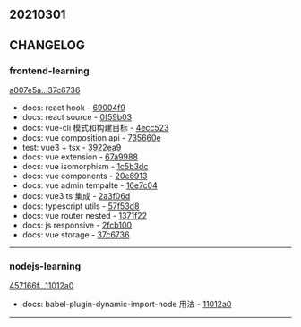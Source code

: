 ## 20210301

## CHANGELOG

### frontend-learning

[a007e5a...37c6736](https://github.com/zhbhun/frontend-learning/compare/a007e5a...37c6736)

* docs: react hook - [69004f9](https://github.com/zhbhun/frontend-learning/commit/69004f9208c034be33dd83376cdd06d9a8145859)
* docs: react source - [0f59b03](https://github.com/zhbhun/frontend-learning/commit/0f59b03ea4cc7f811f08f13853aa8ed4362766fa)
* docs: vue-cli 模式和构建目标 - [4ecc523](https://github.com/zhbhun/frontend-learning/commit/4ecc523caa70399a229f489dce2fd42803a455dd)
* docs: vue composition api - [735660e](https://github.com/zhbhun/frontend-learning/commit/735660e07a36130cc88bd9a67f2359cc640157df)
* test: vue3 + tsx - [3922ea9](https://github.com/zhbhun/frontend-learning/commit/3922ea9b306062782b5ae32532b8eabaa0fa1eba)
* docs: vue extension - [67a9988](https://github.com/zhbhun/frontend-learning/commit/67a99888c272c2ae7bd3a336d901df20ebd7b06b)
* docs: vue isomorphism - [1c5b3dc](https://github.com/zhbhun/frontend-learning/commit/1c5b3dc277ff546af069749bf1858eb593233b18)
* docs: vue components - [20e6913](https://github.com/zhbhun/frontend-learning/commit/20e69130f808ba1402db8f5b71361bdcf47290af)
* docs: vue admin tempalte - [16e7c04](https://github.com/zhbhun/frontend-learning/commit/16e7c04ad212071ca447b9dcc434296f76a9266c)
* docs: vue3 ts 集成 - [2a3f06d](https://github.com/zhbhun/frontend-learning/commit/2a3f06de748dfc9567f64b67cbed92d4280df1cd)
* docs: typescript utils - [57f53d8](https://github.com/zhbhun/frontend-learning/commit/57f53d872b53d79e1d1f086d8ff31546140789a9)
* docs: vue router nested - [1371f22](https://github.com/zhbhun/frontend-learning/commit/1371f226dbb371d72a98c0034a61dfd37e085add)
* docs: js responsive - [2fcb100](https://github.com/zhbhun/frontend-learning/commit/2fcb100f883f68194cab88c3ab474e58e94187d6)
* docs: vue storage - [37c6736](https://github.com/zhbhun/frontend-learning/commit/37c673616d8ee506623f924ba920871587c581d4)

---

### nodejs-learning

[457166f...11012a0](https://github.com/zhbhun/nodejs-learning/compare/457166f...11012a0)

* docs: babel-plugin-dynamic-import-node 用法 - [11012a0](https://github.com/zhbhun/nodejs-learning/commit/11012a0ee6cb4801d00c152906d2fe45157a1ace)

---

